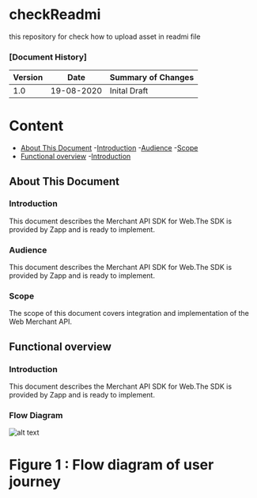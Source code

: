 # checkReadmi
this repository for check how to upload asset in  readmi file
### [Document History]
| Version  | Date      | Summary of Changes |
| ---------| ----------| -------------------|
|    1.0   | 19-08-2020| Inital Draft       |

# Content

- [About This Document](#aboutDocument)
  -[Introduction](#Introduction)
  -[Audience](#Audience)
  -[Scope](#scope)
- [Functional overview](#FunctionalOverview)
  -[Introduction](#FIntroduction)

## About This Document <a name="aboutDocument"></a>

### Introduction <a name="Introduction"></a>
This document describes the Merchant API SDK for Web.The SDK is provided
by Zapp and is ready to implement.

### Audience <a name="Audience"></a>
This document describes the Merchant API SDK for Web.The SDK is provided
by Zapp and is ready to implement.

### Scope <a name="scope"></a>
The scope of this document covers integration and implementation of the Web Merchant API.

## Functional overview <a name="FunctionalOverview"></a>

### Introduction <a name="FIntroduction"></a>
This document describes the Merchant API SDK for Web.The SDK is provided
by Zapp and is ready to implement.


### Flow Diagram
![alt text](https://raw.githubusercontent.com/ankushsapkal/checkReadmi/main/.github/images/test1.jpg?raw=true)

# Figure 1 : Flow diagram of user journey
